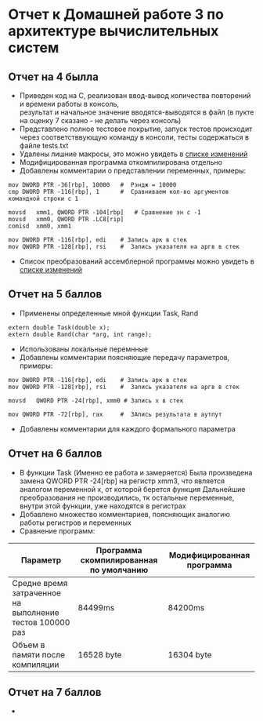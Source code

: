 # Отчет к Домашней работе 3 по архитектуре вычислительных систем
## Отчет на 4 былла
- Приведен код на С, реализован ввод-вывод количества повторений и времени работы в консоль,  
результат и начальное значение вводятся-выводятся в файл (в пукте на оценку 7 сказано - не делать через консоль)
- Представлено полное тестовое покрытие, запуск тестов происходит через соответстввующую команду в консоли, тесты содержаться в файле tests.txt
- Удалены лишние макросы, это можно увидеть в [списке изменений](#)
- Модифицированная программа откомпилирована отдельно
- Добавлены комментарии о представлении переменных, примеры: 

```
mov	DWORD PTR -36[rbp], 10000	#  Рэндж = 10000
cmp	DWORD PTR -116[rbp], 1		#  Сравниваем кол-во аргументов командной строки с 1
  ```
  
  ```
movsd	xmm1, QWORD PTR -104[rbp]	# Сравнение эн с -1
movsd	xmm0, QWORD PTR .LC8[rip]
comisd	xmm0, xmm1
  
  ```
  
  ```
mov	DWORD PTR -116[rbp], edi	# Запись арк в стек
mov	QWORD PTR -128[rbp], rsi	#  Запись указателя на аргв в стек
  ```
- Список преобразований ассемблерной программы можно увидеть в [списке изменений](#)
## Отчет на 5 баллов
- Применены определенные мной функции Task, Rand
```
extern double Task(double x);
extern double Rand(char *arg, int range);
```
- Использованы локальные перемнные
- Добавлены комментарии поясняющие передачу параметров, примеры:

```
mov	DWORD PTR -116[rbp], edi	# Запись арк в стек
mov	QWORD PTR -128[rbp], rsi	#  Запись указателя на аргв в стек
```
```
movsd	QWORD PTR -24[rbp], xmm0 # Запись х в стек
```
```
mov	QWORD PTR -72[rbp], rax		#  ЗАпись результата в аутпут
```

- Добавлены комментарии для каждого формального параметра

## Отчет на 6 баллов

- В функции Task (Именно ее работа и замеряется) Была произведена замена 
QWORD PTR -24[rbp] на регистр xmm3, что является аналогом переменной x, от которой берется функция
Дальнейшие преобразования не производились, тк остальные переменные, внутри этой функции, уже находятся в регистрах 
- Добавлено множество комментариев, поясняющих аналогию работы регистров и переменных
- Сравнение программ:

| Параметр | Программа скомпилированная по умолчанию |  Модифицированная программа |
|--|--------|------------|
|Средне время затраченное на выполнение тестов 100000 раз|84499ms|84200ms|
|Объем в памяти после компиляции| 16528 byte | 16304 byte |

## Отчет на 7 баллов

- 
